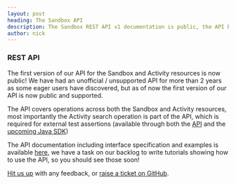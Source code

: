 ```yaml
---
layout: post
heading: The Sandbox API
description: The Sandbox REST API v1 documentation is public, the API has been unofficial for a while now, we have finally gotten around to documenting it, describing values and creating examples.
author: nick
---
```


### REST API

The first version of our API for the Sandbox and Activity resources is now public! We have had an unofficial / unsupported API for more than 2 years as some eager users have discovered, but as of now the first version of our API is now public and supported.

The API covers operations across both the Sandbox and Activity resources, most importantly the Activity search operation is part of the API, which is required for external test assertions (available through both the [API](https://getsandbox.com/docs/api/overview) and the [upcoming Java SDK](github.com/getsandbox/java-sdk))

The API documentation including interface specification and examples is available [here](https://getsandbox.com/docs/api/overview), we have a task on our backlog to write tutorials showing how to use the API, so you should see those soon!

[Hit us up](https://twitter.com/_getsandbox) with any feedback, or [raise a ticket on GitHub](https://github.com/getsandbox/feedback/issues).